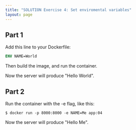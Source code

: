 ```yaml
---
title: "SOLUTION Exercise 4: Set enviromental variables"
layout: page
---
```


## Part 1

Add this line to your Dockerfile:

```Dockerfile
ENV NAME=World
```

Then build the image, and run the container.

Now the server will produce "Hello World".

## Part 2

Run the container with the -e flag, like this:

```terminal
$ docker run -p 8000:8000 -e NAME=Me app:04
```

Now the server will produce "Hello Me".



